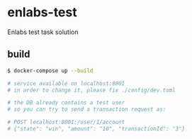 # enlabs-test
Enlabs test task solution

## build
``` bash
$ docker-compose up --build

# service available on localhost:8001
# in order to change it, please fix ./config/dev.toml

# the DB already contains a test user
# so you can try to send a transaction request as:

# POST localhost:8001:/user/1/account
# {"state": "win", "amount": "10", "transactionId": "3"}

```